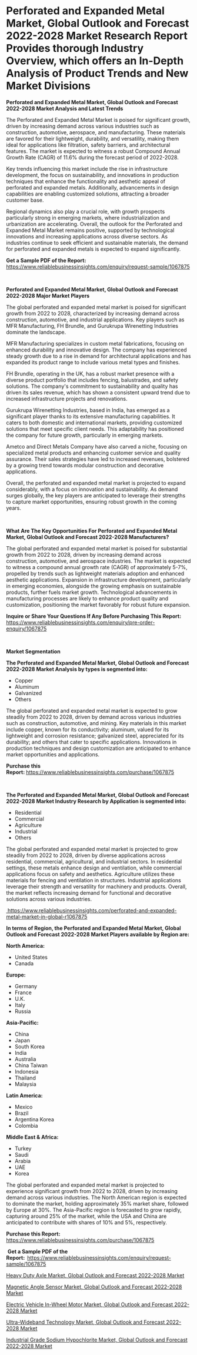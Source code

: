 <p><h1>Perforated and Expanded Metal Market, Global Outlook and Forecast 2022-2028 Market Research Report Provides thorough Industry Overview, which offers an In-Depth Analysis of Product Trends and New Market Divisions</h1></p><p><strong>Perforated and Expanded Metal Market, Global Outlook and Forecast 2022-2028 Market Analysis and Latest Trends</strong></p>
<p><p>The Perforated and Expanded Metal Market is poised for significant growth, driven by increasing demand across various industries such as construction, automotive, aerospace, and manufacturing. These materials are favored for their lightweight, durability, and versatility, making them ideal for applications like filtration, safety barriers, and architectural features. The market is expected to witness a robust Compound Annual Growth Rate (CAGR) of 11.6% during the forecast period of 2022-2028.</p><p>Key trends influencing this market include the rise in infrastructure development, the focus on sustainability, and innovations in production techniques that enhance the functionality and aesthetic appeal of perforated and expanded metals. Additionally, advancements in design capabilities are enabling customized solutions, attracting a broader customer base.</p><p>Regional dynamics also play a crucial role, with growth prospects particularly strong in emerging markets, where industrialization and urbanization are accelerating. Overall, the outlook for the Perforated and Expanded Metal Market remains positive, supported by technological innovations and increasing applications across diverse sectors. As industries continue to seek efficient and sustainable materials, the demand for perforated and expanded metals is expected to expand significantly.</p></p>
<p><strong>Get a Sample PDF of the Report:&nbsp;</strong> <a href="https://www.reliablebusinessinsights.com/enquiry/request-sample/1067875?utm_campaign=115&utm_medium=2&utm_source=Github&utm_content=ia&utm_term=21032025&utm_id=perforated-and-expanded-metal-market-global-outlook-and-forecast-2022-2028">https://www.reliablebusinessinsights.com/enquiry/request-sample/1067875</a></p>
<p>&nbsp;</p>
<p><strong>Perforated and Expanded Metal Market, Global Outlook and Forecast 2022-2028 Major Market Players</strong></p>
<p><p>The global perforated and expanded metal market is poised for significant growth from 2022 to 2028, characterized by increasing demand across construction, automotive, and industrial applications. Key players such as MFR Manufacturing, FH Brundle, and Gurukrupa Wirenetting Industries dominate the landscape.</p><p>MFR Manufacturing specializes in custom metal fabrications, focusing on enhanced durability and innovative design. The company has experienced steady growth due to a rise in demand for architectural applications and has expanded its product range to include various metal types and finishes.</p><p>FH Brundle, operating in the UK, has a robust market presence with a diverse product portfolio that includes fencing, balustrades, and safety solutions. The company's commitment to sustainability and quality has driven its sales revenue, which has shown a consistent upward trend due to increased infrastructure projects and renovations.</p><p>Gurukrupa Wirenetting Industries, based in India, has emerged as a significant player thanks to its extensive manufacturing capabilities. It caters to both domestic and international markets, providing customized solutions that meet specific client needs. This adaptability has positioned the company for future growth, particularly in emerging markets.</p><p>Ametco and Direct Metals Company have also carved a niche, focusing on specialized metal products and enhancing customer service and quality assurance. Their sales strategies have led to increased revenues, bolstered by a growing trend towards modular construction and decorative applications.</p><p>Overall, the perforated and expanded metal market is projected to expand considerably, with a focus on innovation and sustainability. As demand surges globally, the key players are anticipated to leverage their strengths to capture market opportunities, ensuring robust growth in the coming years.</p></p>
<p>&nbsp;</p>
<p><strong>What Are The Key Opportunities For Perforated and Expanded Metal Market, Global Outlook and Forecast 2022-2028 Manufacturers?</strong></p>
<p><p>The global perforated and expanded metal market is poised for substantial growth from 2022 to 2028, driven by increasing demand across construction, automotive, and aerospace industries. The market is expected to witness a compound annual growth rate (CAGR) of approximately 5-7%, propelled by trends such as lightweight materials adoption and enhanced aesthetic applications. Expansion in infrastructure development, particularly in emerging economies, alongside the growing emphasis on sustainable products, further fuels market growth. Technological advancements in manufacturing processes are likely to enhance product quality and customization, positioning the market favorably for robust future expansion.</p></p>
<p><strong>Inquire or Share Your Questions If Any Before Purchasing This Report:</strong> <a href="https://www.reliablebusinessinsights.com/enquiry/pre-order-enquiry/1067875?utm_campaign=115&utm_medium=2&utm_source=Github&utm_content=ia&utm_term=21032025&utm_id=perforated-and-expanded-metal-market-global-outlook-and-forecast-2022-2028">https://www.reliablebusinessinsights.com/enquiry/pre-order-enquiry/1067875</a></p>
<p>&nbsp;</p>
<p><strong>Market Segmentation</strong></p>
<p><strong>The Perforated and Expanded Metal Market, Global Outlook and Forecast 2022-2028 Market Analysis by types is segmented into:</strong></p>
<p><ul><li>Copper</li><li>Aluminum</li><li>Galvanized</li><li>Others</li></ul></p>
<p><p>The global perforated and expanded metal market is expected to grow steadily from 2022 to 2028, driven by demand across various industries such as construction, automotive, and mining. Key materials in this market include copper, known for its conductivity; aluminum, valued for its lightweight and corrosion resistance; galvanized steel, appreciated for its durability; and others that cater to specific applications. Innovations in production techniques and design customization are anticipated to enhance market opportunities and applications.</p></p>
<p><strong>Purchase this Report:&nbsp;</strong><a href="https://www.reliablebusinessinsights.com/purchase/1067875?utm_campaign=115&utm_medium=2&utm_source=Github&utm_content=ia&utm_term=21032025&utm_id=perforated-and-expanded-metal-market-global-outlook-and-forecast-2022-2028">https://www.reliablebusinessinsights.com/purchase/1067875</a></p>
<p>&nbsp;</p>
<p><strong>The Perforated and Expanded Metal Market, Global Outlook and Forecast 2022-2028 Market Industry Research by Application is segmented into:</strong></p>
<p><ul><li>Residential</li><li>Commercial</li><li>Agriculture</li><li>Industrial</li><li>Others</li></ul></p>
<p><p>The global perforated and expanded metal market is projected to grow steadily from 2022 to 2028, driven by diverse applications across residential, commercial, agricultural, and industrial sectors. In residential settings, these metals enhance design and ventilation, while commercial applications focus on safety and aesthetics. Agriculture utilizes these materials for fencing and ventilation in structures. Industrial applications leverage their strength and versatility for machinery and products. Overall, the market reflects increasing demand for functional and decorative solutions across various industries.</p></p>
<p><a href="https://www.reliablebusinessinsights.com/perforated-and-expanded-metal-market-in-global-r1067875?utm_campaign=115&utm_medium=2&utm_source=Github&utm_content=ia&utm_term=21032025&utm_id=perforated-and-expanded-metal-market-global-outlook-and-forecast-2022-2028">&nbsp;https://www.reliablebusinessinsights.com/perforated-and-expanded-metal-market-in-global-r1067875</a></p>
<p><strong>In terms of Region, the Perforated and Expanded Metal Market, Global Outlook and Forecast 2022-2028 Market Players available by Region are:</strong></p>
<p>
    <p> <strong> North America: </strong>
        <ul>
            <li>United States</li>
            <li>Canada</li>
        </ul>
        </p> 
    <p> <strong> Europe: </strong>
        <ul>
            <li>Germany</li>
            <li>France</li>
            <li>U.K.</li>
            <li>Italy</li>
            <li>Russia</li>
        </ul>
        </p> 
    <p> <strong> Asia-Pacific: </strong>
        <ul>
            <li>China</li>
            <li>Japan</li>
            <li>South Korea</li>
            <li>India</li>
            <li>Australia</li>
            <li>China Taiwan</li>
            <li>Indonesia</li>
            <li>Thailand</li>
            <li>Malaysia</li>
        </ul>
        </p> 
    <p> <strong> Latin America: </strong>
        <ul>
            <li>Mexico</li>
            <li>Brazil</li>
            <li>Argentina Korea</li>
            <li>Colombia</li>
        </ul>
        </p> 
    <p> <strong> Middle East & Africa: </strong>
        <ul>
            <li>Turkey</li>
            <li>Saudi</li>
            <li>Arabia</li>
            <li>UAE</li>
            <li>Korea</li>
        </ul>
    </p>
    </p>
<p><p>The global perforated and expanded metal market is projected to experience significant growth from 2022 to 2028, driven by increasing demand across various industries. The North American region is expected to dominate the market, holding approximately 35% market share, followed by Europe at 30%. The Asia-Pacific region is forecasted to grow rapidly, capturing around 25% of the market, while the USA and China are anticipated to contribute with shares of 10% and 5%, respectively.</p></p>
<p><strong>Purchase this Report: </strong><a href="https://www.reliablebusinessinsights.com/purchase/1067875?utm_campaign=115&utm_medium=2&utm_source=Github&utm_content=ia&utm_term=21032025&utm_id=perforated-and-expanded-metal-market-global-outlook-and-forecast-2022-2028">https://www.reliablebusinessinsights.com/purchase/1067875</a></p>
<p>&nbsp;<strong>Get a Sample PDF of the Report:&nbsp;&nbsp;</strong><a href="https://www.reliablebusinessinsights.com/enquiry/request-sample/1067875?utm_campaign=115&utm_medium=2&utm_source=Github&utm_content=ia&utm_term=21032025&utm_id=perforated-and-expanded-metal-market-global-outlook-and-forecast-2022-2028">https://www.reliablebusinessinsights.com/enquiry/request-sample/1067875</a></p>
<p><strong></strong></p>
<p><p><a href="https://github.com/tahjaylestro/Market-Research-Report-List-1/blob/main/heavy-duty-axle-market-global-outlook-and-forecast-2022-2028-market.md?utm_campaign=115&utm_medium=2&utm_source=Github&utm_content=ia&utm_term=21032025&utm_id=perforated-and-expanded-metal-market-global-outlook-and-forecast-2022-2028">Heavy Duty Axle Market, Global Outlook and Forecast 2022-2028 Market</a></p><p><a href="https://github.com/klenaestien23/Market-Research-Report-List-1/blob/main/magnetic-angle-sensor-market-global-outlook-and-forecast-2022-2028-market.md?utm_campaign=115&utm_medium=2&utm_source=Github&utm_content=ia&utm_term=21032025&utm_id=perforated-and-expanded-metal-market-global-outlook-and-forecast-2022-2028">Magnetic Angle Sensor Market, Global Outlook and Forecast 2022-2028 Market</a></p><p><a href="https://github.com/filinjaic7/Market-Research-Report-List-1/blob/main/electric-vehicle-in-wheel-motor-market-global-outlook-and-forecast-2022-2028-market.md?utm_campaign=115&utm_medium=2&utm_source=Github&utm_content=ia&utm_term=21032025&utm_id=perforated-and-expanded-metal-market-global-outlook-and-forecast-2022-2028">Electric Vehicle In-Wheel Motor Market, Global Outlook and Forecast 2022-2028 Market</a></p><p><a href="https://github.com/mismannely/Market-Research-Report-List-1/blob/main/ultra-wideband-technology-market-global-outlook-and-forecast-2022-2028-market.md?utm_campaign=115&utm_medium=2&utm_source=Github&utm_content=ia&utm_term=21032025&utm_id=perforated-and-expanded-metal-market-global-outlook-and-forecast-2022-2028">Ultra-Wideband Technology Market, Global Outlook and Forecast 2022-2028 Market</a></p><p><a href="https://github.com/ishikodehira/Market-Research-Report-List-1/blob/main/industrial-grade-sodium-hypochlorite-market-global-outlook-and-forecast-2022-2028-market.md?utm_campaign=115&utm_medium=2&utm_source=Github&utm_content=ia&utm_term=21032025&utm_id=perforated-and-expanded-metal-market-global-outlook-and-forecast-2022-2028">Industrial Grade Sodium Hypochlorite Market, Global Outlook and Forecast 2022-2028 Market</a></p></p>